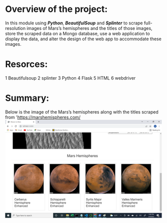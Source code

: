# Overview of the project:
In this module using ***Python***, ***BeautifulSoup*** and ***Splinter*** to scrape full-resolution images of Mars’s hemispheres and the titles of those images, store the scraped data on a Mongo database, use a web application to display the data, and alter the design of the web app to accommodate these images.
# Resorces:
1 Beautifulsoup
2 splinter
3 Python
4 Flask
5 HTML
6 webdriver
# Summary:
Below  is the image of the Mars’s hemispheres along with the titles scraped from 'https://marshemispheres.com/
![Mission_mars)](/Resources/mission_mars.png)	